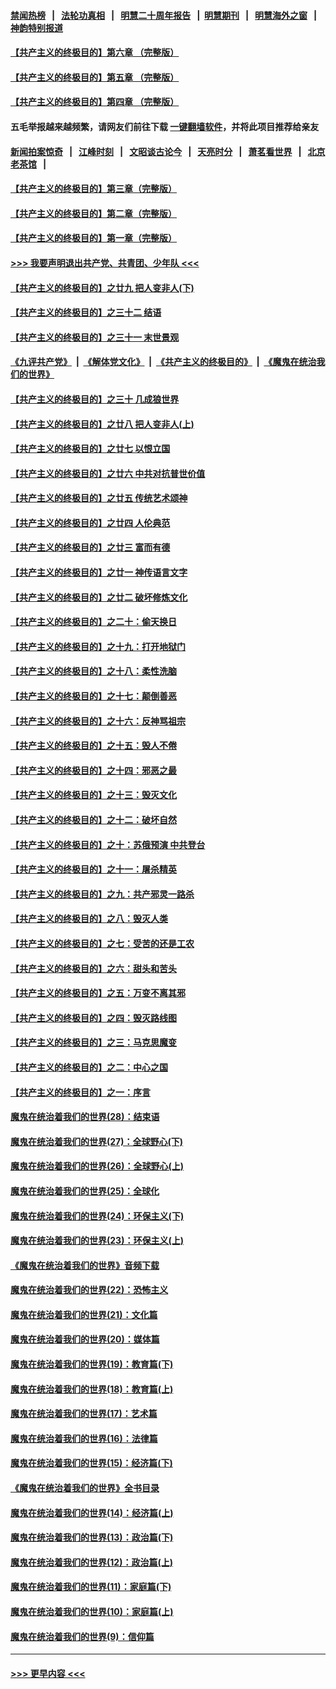 #### [禁闻热榜](热点新闻.md?=0)  &nbsp;&nbsp;|&nbsp;&nbsp; [法轮功真相](https://github.com/gfw-breaker/truth/blob/master/README.md?=0) &nbsp;&nbsp;|&nbsp;&nbsp; [明慧二十周年报告](https://github.com/gfw-breaker/mh-reports/blob/master/README.md?=0) &nbsp;&nbsp;|&nbsp;&nbsp;[明慧期刊](https://github.com/gfw-breaker/mh-qikan) &nbsp;&nbsp;|&nbsp;&nbsp; [明慧海外之窗](https://github.com/gfw-breaker/mh-news/blob/master/README.md?=0) &nbsp;&nbsp;|&nbsp;&nbsp; [神韵特别报道](https://github.com/gfw-breaker/mh-news/blob/master/shenyun.md?=0)
#### [【共产主义的终极目的】第六章 （完整版）](../pages/nsc422/n11428913.md?t=03032332) 
#### [【共产主义的终极目的】第五章 （完整版）](../pages/nsc422/n11428912.md?t=03032332) 
#### [【共产主义的终极目的】第四章 （完整版）](../pages/nsc422/n11428907.md?t=03032332) 
#### 五毛举报越来越频繁，请网友们前往下载 [一键翻墙软件](https://github.com/gfw-breaker/ssr-accounts)，并将此项目推荐给亲友
#### [新闻拍案惊奇](https://github.com/gfw-breaker/banned-news/blob/master/pages/link4.md) &nbsp;&nbsp;|&nbsp;&nbsp; [江峰时刻](https://github.com/gfw-breaker/banned-news/blob/master/pages/link4.md) &nbsp;&nbsp;|&nbsp;&nbsp; [文昭谈古论今](https://github.com/gfw-breaker/banned-news/blob/master/pages/link4.md) &nbsp;&nbsp;|&nbsp;&nbsp; [天亮时分](https://github.com/gfw-breaker/banned-news/blob/master/pages/link4.md) &nbsp;&nbsp;|&nbsp;&nbsp; [萧茗看世界](https://github.com/gfw-breaker/banned-news/blob/master/pages/link4.md) &nbsp;&nbsp;|&nbsp;&nbsp; [北京老茶馆](https://github.com/gfw-breaker/banned-news/blob/master/pages/link4.md) &nbsp;&nbsp;|&nbsp;&nbsp; 
#### [【共产主义的终极目的】第三章（完整版）](../pages/nsc422/n11428848.md?t=03032332) 
#### [【共产主义的终极目的】第二章（完整版）](../pages/nsc422/n11428831.md?t=03032332) 
#### [【共产主义的终极目的】第一章（完整版）](../pages/nsc422/n11417651.md?t=03032332) 
#### [>>> 我要声明退出共产党、共青团、少年队 <<<](https://github.com/begood0513/goodnews/blob/master/quit/letter.md) 
#### [【共产主义的终极目的】之廿九 把人变非人(下)](../pages/nsc422/n11344140.md?t=03032332) 
#### [【共产主义的终极目的】之三十二 结语](../pages/nsc422/n11360535.md?t=03032332) 
#### [【共产主义的终极目的】之三十一 末世景观](../pages/nsc422/n11351129.md?t=03032332) 
#### [《九评共产党》](https://github.com/begood0513/9ping.md/blob/master/README.md) &nbsp;|&nbsp; [《解体党文化》](../../../../jtdwh.md/blob/master/README.md)  &nbsp;|&nbsp; [《共产主义的终极目的》](../../../../gczydzjmd.md/blob/master/README.md) &nbsp;|&nbsp; [《魔鬼在统治我们的世界》](../../../../mgztzwmdsj.md/blob/master/README.md) 
#### [【共产主义的终极目的】之三十 几成狼世界](../pages/nsc422/n11348280.md?t=03032332) 
#### [【共产主义的终极目的】之廿八 把人变非人(上)](../pages/nsc422/n11340492.md?t=03032332) 
#### [【共产主义的终极目的】之廿七 以恨立国](../pages/nsc422/n11336944.md?t=03032332) 
#### [【共产主义的终极目的】之廿六 中共对抗普世价值](../pages/nsc422/n11324785.md?t=03032332) 
#### [【共产主义的终极目的】之廿五 传统艺术颂神](../pages/nsc422/n11296396.md?t=03032332) 
#### [【共产主义的终极目的】之廿四 人伦典范](../pages/nsc422/n11296397.md?t=03032332) 
#### [【共产主义的终极目的】之廿三 富而有德](../pages/nsc422/n11283598.md?t=03032332) 
#### [【共产主义的终极目的】之廿一 神传语言文字](../pages/nsc422/n11263265.md?t=03032332) 
#### [【共产主义的终极目的】之廿二 破坏修炼文化](../pages/nsc422/n11245728.md?t=03032332) 
#### [【共产主义的终极目的】之二十：偷天换日](../pages/nsc422/n11238846.md?t=03032332) 
#### [【共产主义的终极目的】之十九：打开地狱门](../pages/nsc422/n11206376.md?t=03032332) 
#### [【共产主义的终极目的】之十八：柔性洗脑](../pages/nsc422/n11199994.md?t=03032332) 
#### [【共产主义的终极目的】之十七：颠倒善恶](../pages/nsc422/n11179782.md?t=03032332) 
#### [【共产主义的终极目的】之十六：反神骂祖宗](../pages/nsc422/n11166798.md?t=03032332) 
#### [【共产主义的终极目的】之十五：毁人不倦](../pages/nsc422/n11166792.md?t=03032332) 
#### [【共产主义的终极目的】之十四：邪恶之最](../pages/nsc422/n11150249.md?t=03032332) 
#### [【共产主义的终极目的】之十三：毁灭文化](../pages/nsc422/n11135227.md?t=03032332) 
#### [【共产主义的终极目的】之十二：破坏自然](../pages/nsc422/n11135214.md?t=03032332) 
#### [【共产主义的终极目的】之十：苏俄预演 中共登台](../pages/nsc422/n11118424.md?t=03032332) 
#### [【共产主义的终极目的】之十一：屠杀精英](../pages/nsc422/n11118442.md?t=03032332) 
#### [【共产主义的终极目的】之九：共产邪灵一路杀](../pages/nsc422/n11114139.md?t=03032332) 
#### [【共产主义的终极目的】之八：毁灭人类](../pages/nsc422/n11108503.md?t=03032332) 
#### [【共产主义的终极目的】之七：受苦的还是工农](../pages/nsc422/n11101809.md?t=03032332) 
#### [【共产主义的终极目的】之六：甜头和苦头](../pages/nsc422/n11096971.md?t=03032332) 
#### [【共产主义的终极目的】之五：万变不离其邪](../pages/nsc422/n11091285.md?t=03032332) 
#### [【共产主义的终极目的】之四：毁灭路线图](../pages/nsc422/n11086284.md?t=03032332) 
#### [【共产主义的终极目的】之三：马克思魔变](../pages/nsc422/n11061941.md?t=03032332) 
#### [【共产主义的终极目的】之二：中心之国](../pages/nsc422/n11047728.md?t=03032332) 
#### [【共产主义的终极目的】之一：序言](../pages/nsc422/n11086077.md?t=03032332) 
#### [魔鬼在统治着我们的世界(28)：结束语](../pages/nsc422/n10936246.md?t=03032332) 
#### [魔鬼在统治着我们的世界(27)：全球野心(下)](../pages/nsc422/n10928319.md?t=03032332) 
#### [魔鬼在统治着我们的世界(26)：全球野心(上)](../pages/nsc422/n10900318.md?t=03032332) 
#### [魔鬼在统治着我们的世界(25)：全球化](../pages/nsc422/n10788205.md?t=03032332) 
#### [魔鬼在统治着我们的世界(24)：环保主义(下)](../pages/nsc422/n10695307.md?t=03032332) 
#### [魔鬼在统治着我们的世界(23)：环保主义(上)](../pages/nsc422/n10688613.md?t=03032332) 
#### [《魔鬼在统治着我们的世界》音频下载](../pages/nsc422/n10635553.md?t=03032332) 
#### [魔鬼在统治着我们的世界(22)：恐怖主义](../pages/nsc422/n10614727.md?t=03032332) 
#### [魔鬼在统治着我们的世界(21)：文化篇](../pages/nsc422/n10597706.md?t=03032332) 
#### [魔鬼在统治着我们的世界(20)：媒体篇](../pages/nsc422/n10586579.md?t=03032332) 
#### [魔鬼在统治着我们的世界(19)：教育篇(下)](../pages/nsc422/n10564808.md?t=03032332) 
#### [魔鬼在统治着我们的世界(18)：教育篇(上)](../pages/nsc422/n10526970.md?t=03032332) 
#### [魔鬼在统治着我们的世界(17)：艺术篇](../pages/nsc422/n10499093.md?t=03032332) 
#### [魔鬼在统治着我们的世界(16)：法律篇](../pages/nsc422/n10485969.md?t=03032332) 
#### [魔鬼在统治着我们的世界(15)：经济篇(下)](../pages/nsc422/n10469975.md?t=03032332) 
#### [《魔鬼在统治着我们的世界》全书目录](../pages/nsc422/n10464261.md?t=03032332) 
#### [魔鬼在统治着我们的世界(14)：经济篇(上)](../pages/nsc422/n10457370.md?t=03032332) 
#### [魔鬼在统治着我们的世界(13)：政治篇(下)](../pages/nsc422/n10448270.md?t=03032332) 
#### [魔鬼在统治着我们的世界(12)：政治篇(上)](../pages/nsc422/n10444576.md?t=03032332) 
#### [魔鬼在统治着我们的世界(11)：家庭篇(下)](../pages/nsc422/n10440961.md?t=03032332) 
#### [魔鬼在统治着我们的世界(10)：家庭篇(上)](../pages/nsc422/n10435448.md?t=03032332) 
#### [魔鬼在统治着我们的世界(9)：信仰篇](../pages/nsc422/n10432159.md?t=03032332) 

----
#### [ >>> 更早内容 <<< ](../indexes/nsc422-earlier.md)

